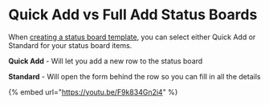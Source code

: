 # Quick Add vs Full Add Status Boards

When [creating a status board template](./), you can select either Quick Add or Standard for your status board items.

**Quick Add** - Will let you add a new row to the status board

**Standard** - Will open the form behind the row so you can fill in all the details

{% embed url="https://youtu.be/F9k834Gn2i4" %}



  


